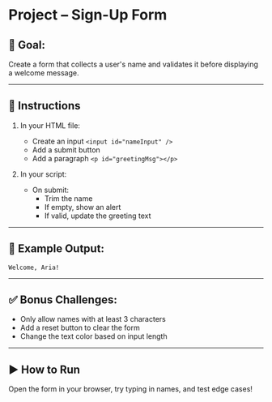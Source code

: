 # Project – Sign-Up Form

## 🧠 Goal:
Create a form that collects a user's name and validates it before displaying a welcome message.

---

## 🔧 Instructions

1. In your HTML file:
   - Create an input `<input id="nameInput" />`
   - Add a submit button
   - Add a paragraph `<p id="greetingMsg"></p>`

2. In your script:
   - On submit:
     - Trim the name
     - If empty, show an alert
     - If valid, update the greeting text

---

## 🧪 Example Output:
```
Welcome, Aria!
```

---

## ✅ Bonus Challenges:
- Only allow names with at least 3 characters
- Add a reset button to clear the form
- Change the text color based on input length

---

## ▶️ How to Run

Open the form in your browser, try typing in names, and test edge cases!
